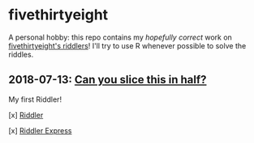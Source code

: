 # fivethirtyeight
A personal hobby: this repo contains my *hopefully correct* work on [fivethirtyeight's riddlers](https://fivethirtyeight.com/tag/the-riddler/)! I'll try to use R whenever possible to solve the riddles.

## 2018-07-13: [Can you slice this in half?](https://fivethirtyeight.com/features/can-you-slice-this-in-half/)
My first Riddler!

[x] [Riddler](https://github.com/wcac26/fivethirtyeight/blob/master/20180713/work.md)

[x] [Riddler Express](https://github.com/wcac26/fivethirtyeight/blob/master/20180713/work.md)
